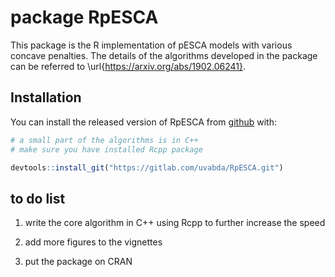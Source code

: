 # package RpESCA

This package is the R implementation of pESCA models with various concave penalties. The details of the 
algorithms developed in the package can be referred to \url{https://arxiv.org/abs/1902.06241}.

## Installation

You can install the released version of RpESCA from [github](https://github.com) with:

``` r
# a small part of the algorithms is in C++
# make sure you have installed Rcpp package

devtools::install_git("https://gitlab.com/uvabda/RpESCA.git")
```

## to do list
1. write the core algorithm in C++ using Rcpp to further increase the speed

2. add more figures to the vignettes

3. put the package on CRAN
